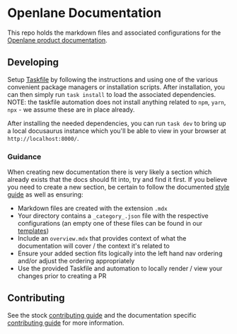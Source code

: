 # Openlane Documentation

This repo holds the markdown files and associated configurations for the [Openlane product documentation](https://docs.theopenlane.io).

## Developing

Setup [Taskfile](https://taskfile.dev/installation/) by following the instructions and using one of the various convenient package managers or installation scripts. After installation,
you can then simply run `task install` to load the associated dependencies. NOTE: the taskfile automation does not install anything related to `npm`, `yarn`, `npx` - we assume these are
in place already.

After installing the needed dependencies, you can run `task dev` to bring up a local docusaurus instance which you'll be able to view in your browser at `http://localhost:8000/`.

### Guidance

When creating new documentation there is very likely a section which already exists that the docs should fit into, try and find it first. If you believe you need to create a new section,
be certain to follow the documented [style guide](docs/docs/developers/contributing/styleguide.mdx) as well as ensuring:

* Markdown files are created with the extension `.mdx`
* Your directory contains a `_category_.json` file with the respective configurations (an empty one of these files can be found in our [templates](templates/_category_.json))
* Include an `overview.mdx` that provides context of what the documentation will cover / the context it's related to
* Ensure your added section fits logically into the left hand nav ordering and/or adjust the ordering appropriately
* Use the provided Taskfile and automation to locally render / view your changes prior to creating a PR

## Contributing

See the stock [contributing guide](.github/CONTRIBUTING.md) and the documentation specific [contributing guide](docs/docs/developers/contributing/styleguide.mdx) for more information.
